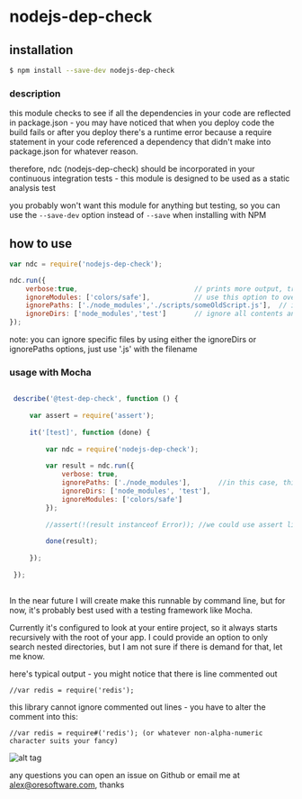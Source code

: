 
# nodejs-dep-check


## installation

```bash
$ npm install --save-dev nodejs-dep-check
```

### description

this module checks to see if all the dependencies in your code are reflected in package.json - you may have noticed that when you deploy code the build fails
or after you deploy there's a runtime error because a require statement in your code referenced a dependency that didn't make into package.json for whatever reason.

therefore, ndc (nodejs-dep-check) should be incorporated in your continuous integration tests - this module is designed to be used as a static analysis test

you probably won't want this module for anything but testing, so you can use the ```--save-dev``` option instead of ```--save``` when
installing with NPM


## how to use

```js
var ndc = require('nodejs-dep-check');

ndc.run({
    verbose:true,                             // prints more output, true is default, set this to false for less output at command line
    ignoreModules: ['colors/safe'],           // use this option to override the errors for a particular module, e.g. colors/safe is something this module doesn't currently handle
    ignorePaths: ['./node_modules','./scripts/someOldScript.js'],  // ignore specific paths, *not all* directories with this name, just the exact path you specify which is relative to the root of your node.js project
    ignoreDirs: ['node_modules','test']       // ignore all contents and subcontents in *any* dir called "node_modules" or "test" or whatever
});
```

note: you can ignore specific files by using either the ignoreDirs or ignorePaths options, just use '.js' with the filename


### usage with Mocha

```js

 describe('@test-dep-check', function () {
 
     var assert = require('assert');
 
     it('[test]', function (done) {
 
         var ndc = require('nodejs-dep-check');
 
         var result = ndc.run({
             verbose: true,
             ignorePaths: ['./node_modules'],       //in this case, this is redundant, because having node_modules in ignoreDirs has us covered
             ignoreDirs: ['node_modules', 'test'],
             ignoreModules: ['colors/safe']
         });
 
         //assert(!(result instanceof Error)); //we could use assert like this but we don't need to, just pass the result to done
         
         done(result);
 
     });
 
 });
 
```

In the near future I will create make this runnable by command line, but for now, it's probably best used with a testing framework like Mocha.

Currently it's configured to look at your entire project, so it always starts recursively with the root of your app. I could provide an option to only search nested directories, but I am not
sure if there is demand for that, let me know.

here's typical output - you might notice that there is line commented out

```
//var redis = require('redis');
```

this library cannot ignore commented out lines - you have to alter the comment into this:

```
//var redis = require#('redis'); (or whatever non-alpha-numeric character suits your fancy)
```

![alt tag](https://photos-1.dropbox.com/t/2/AAD3Pq7vaLPv3N1ZnrWzbDA5_Jb407aQTZKg7HFS8yn96w/12/76740618/png/32x32/1/1445979600/0/2/Screenshot%202015-10-27%2012.48.08.png/CIrwyyQgASACIAMgBSAHKAEoBw/_Kmbg4Gfzqx3qdKgJadBRw4DvTVhsYHwV1NxUhL4j3Y?size=1280x960&size_mode=2)

any questions you can open an issue on Github or email me at alex@oresoftware.com, thanks
